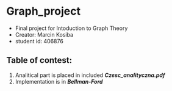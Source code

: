 # Graph_project
* Final project for Intoduction to Graph Theory
* Creator: Marcin Kosiba 
* student id: 406876

## Table of contest:
1. Analitical part is placed in included ***Czesc_analityczna.pdf***
2. Implementation is in ***Bellman-Ford***
